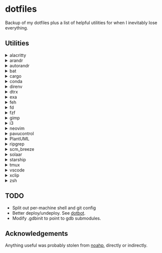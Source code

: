 # dotfiles

Backup of my dotfiles plus a list of helpful utilities for when I inevitably lose everything.

## Utilities

<details>
<summary> alacritty </summary>

Terminal emulator. Much better emoji support as of v0.4.2, 💃
</details>

<details>
<summary> arandr </summary>

Helpful as a starting point for generating xrandr configurations
</details>

<details>
<summary> autorandr </summary>

Save and automatically load xrandr configurations. Also allows adding hooks so that you can, for
example, reset your background via:
```sh
#!/bin/sh
feh --no-fehbg --bg-scale '<path_to_background>'
```
</details>

<details>
<summary> bat </summary>

Better `cat`
```
cargo install bat
```
</details>

<details>
<summary> cargo </summary>

rust package manager. Needed to install some of the other utilities.
</details>

<details>
<summary> conda </summary>
Manage virtual environments
</details>

<details>
<summary> direnv </summary>

Set up environments on per-directory basis. For example, to activate a conda environment in a
particular directory, drop this in an .envrc file in the directory:
```
. $HOME/miniconda2/etc/profile.d/conda.sh
conda activate
conda activate <name>
```
</details>

<details>
<summary> dtrx </summary>

Unzipping for the lazy
</details>

<details>
<summary> exa </summary>

Marginally better `ls`
```
cargo install exa
```
</details>

<details>
<summary> feh </summary>

Set desktop background
</details>

<details>
<summary> fd </summary>

Better `find`
```
cargo install fd-find
```
</details>

<details>
<summary> fzf </summary>

fuzzy search in the shell and vim
</details>

<details>
<summary> gimp </summary>
</details>

<details>
<summary> i3 </summary>

Tiling window manager. Currently using along with i3status-rust status bar.
</details>

<details>
<summary> neovim </summary>

Better `vim`. Currently using with [coc.nvim](https://github.com/neoclide/coc.nvim) and clangd.
[Bear](https://github.com/rizsotto/Bear) is useful for generating compilation instructions for
clangd.
</details>

<details>
<summary> pavucontrol </summary>

PulseAudio volume control. Invaluable for configuring input/output devices, including switching
between A2DP/HFP for wireless headsets.
</details>

<details>
<summary> PlantUML </summary>

Draw various types of diagrams. See [homepage](https://plantuml.com/) for documentation.
CLI installation:
```
sudo apt install plantuml
```

VS Code's PlantUML extension can generate live previews
</details>

<details>
<summary> ripgrep </summary>

Much better `grep`
```
cargo install ripgrep
```
</details>

<details>
<summary> scm_breeze </summary>

Add numbered shortcuts to `git status` and `git branch`.
Also some handy git aliases (e.g. `git status` -> `gs`).

Configure using [.git.scmbrc](scm_breeze/.git.scmbrc).
</details>

<details>
<summary> solaar </summary>

Manage Logitech peripherals
</details>

<details>
<summary> starship </summary>

Fancy/silly command line prompt written in rust
```
cargo install starship
```
</details>

<details>
<summary> tmux </summary>

Terminal multiplexer
</details>

<details>
<summary> vscode </summary>

For when vim sucks
</details>

<details>
<summary> xclip </summary>

Clipboard interface. Don't use directly, but it's a prereq for some other things.
</details>

<details>
<summary> zsh </summary>

Used with .oh-my-zsh. See [zsh/.zshrc](zsh/.zshrc) for installed plug-ins.
</details>

## TODO

* Split out per-machine shell and git config
* Better deploy/undeploy. See [dotbot](https://github.com/anishathalye/dotbot).
* Modify .gdbinit to point to gdb submodules.

## Acknowledgements

Anything useful was probably stolen from [noahp](https://github.com/noahp/dotfiles/), directly or
indirectly.
